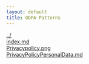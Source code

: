 ```yaml
---
layout: default
title: ODPA Patterns
---
```

  
[../](../)  
[index.md](./index.md)  
[Privacypolicy.png](./Privacypolicy.png)  
[PrivacyPolicyPersonalData.md](./PrivacyPolicyPersonalData.md)  
